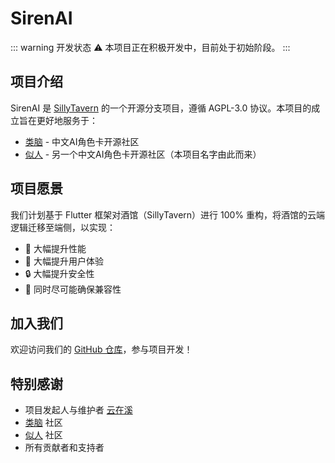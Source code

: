 # SirenAI

::: warning 开发状态
⚠️ 本项目正在积极开发中，目前处于初始阶段。
:::

## 项目介绍

SirenAI 是 [SillyTavern](https://github.com/SillyTavern/SillyTavern) 的一个开源分支项目，遵循 AGPL-3.0 协议。本项目的成立旨在更好地服务于：

- [类脑](https://www.ainb.art) - 中文AI角色卡开源社区
- [似人](https://www.ainb.art) - 另一个中文AI角色卡开源社区（本项目名字由此而来）

## 项目愿景

我们计划基于 Flutter 框架对酒馆（SillyTavern）进行 100% 重构，将酒馆的云端逻辑迁移至端侧，以实现：

- 🚀 大幅提升性能
- 💫 大幅提升用户体验
- 🔒 大幅提升安全性
- 🔄 同时尽可能确保兼容性

## 加入我们

欢迎访问我们的 [GitHub 仓库](https://github.com/yunzai-bot/sirenai)，参与项目开发！

## 特别感谢

- 项目发起人与维护者 [云在溪]("https://zaixi.dev")
- [类脑](https://www.ainb.art) 社区
- [似人](https://www.ainb.art) 社区
- 所有贡献者和支持者
